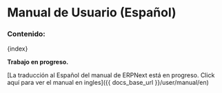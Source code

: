 # Manual de Usuario (Español)

### Contenido:

{index}

**Trabajo en progreso.**

[La traducción al Español del manual de ERPNext está en progreso. Click aquí para ver el manual en ingles]({{ docs_base_url }}/user/manual/en)
